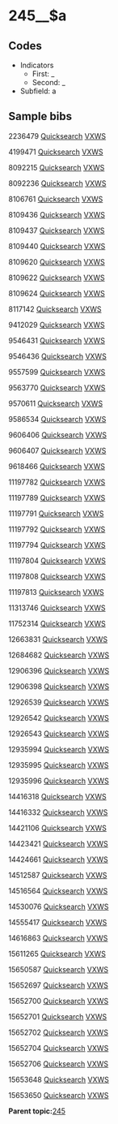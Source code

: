 # 245\_\_$a

## Codes

-   Indicators
    -   First: \_
    -   Second: \_
-   Subfield: a

## Sample bibs

2236479 [Quicksearch](https://search.library.yale.edu/catalog/2236479) [VXWS](http://prodorbis.library.yale.edu:7014/vxws/GetHoldingsService?bibId=2236479)

4199471 [Quicksearch](https://search.library.yale.edu/catalog/4199471) [VXWS](http://prodorbis.library.yale.edu:7014/vxws/GetHoldingsService?bibId=4199471)

8092215 [Quicksearch](https://search.library.yale.edu/catalog/8092215) [VXWS](http://prodorbis.library.yale.edu:7014/vxws/GetHoldingsService?bibId=8092215)

8092236 [Quicksearch](https://search.library.yale.edu/catalog/8092236) [VXWS](http://prodorbis.library.yale.edu:7014/vxws/GetHoldingsService?bibId=8092236)

8106761 [Quicksearch](https://search.library.yale.edu/catalog/8106761) [VXWS](http://prodorbis.library.yale.edu:7014/vxws/GetHoldingsService?bibId=8106761)

8109436 [Quicksearch](https://search.library.yale.edu/catalog/8109436) [VXWS](http://prodorbis.library.yale.edu:7014/vxws/GetHoldingsService?bibId=8109436)

8109437 [Quicksearch](https://search.library.yale.edu/catalog/8109437) [VXWS](http://prodorbis.library.yale.edu:7014/vxws/GetHoldingsService?bibId=8109437)

8109440 [Quicksearch](https://search.library.yale.edu/catalog/8109440) [VXWS](http://prodorbis.library.yale.edu:7014/vxws/GetHoldingsService?bibId=8109440)

8109620 [Quicksearch](https://search.library.yale.edu/catalog/8109620) [VXWS](http://prodorbis.library.yale.edu:7014/vxws/GetHoldingsService?bibId=8109620)

8109622 [Quicksearch](https://search.library.yale.edu/catalog/8109622) [VXWS](http://prodorbis.library.yale.edu:7014/vxws/GetHoldingsService?bibId=8109622)

8109624 [Quicksearch](https://search.library.yale.edu/catalog/8109624) [VXWS](http://prodorbis.library.yale.edu:7014/vxws/GetHoldingsService?bibId=8109624)

8117142 [Quicksearch](https://search.library.yale.edu/catalog/8117142) [VXWS](http://prodorbis.library.yale.edu:7014/vxws/GetHoldingsService?bibId=8117142)

9412029 [Quicksearch](https://search.library.yale.edu/catalog/9412029) [VXWS](http://prodorbis.library.yale.edu:7014/vxws/GetHoldingsService?bibId=9412029)

9546431 [Quicksearch](https://search.library.yale.edu/catalog/9546431) [VXWS](http://prodorbis.library.yale.edu:7014/vxws/GetHoldingsService?bibId=9546431)

9546436 [Quicksearch](https://search.library.yale.edu/catalog/9546436) [VXWS](http://prodorbis.library.yale.edu:7014/vxws/GetHoldingsService?bibId=9546436)

9557599 [Quicksearch](https://search.library.yale.edu/catalog/9557599) [VXWS](http://prodorbis.library.yale.edu:7014/vxws/GetHoldingsService?bibId=9557599)

9563770 [Quicksearch](https://search.library.yale.edu/catalog/9563770) [VXWS](http://prodorbis.library.yale.edu:7014/vxws/GetHoldingsService?bibId=9563770)

9570611 [Quicksearch](https://search.library.yale.edu/catalog/9570611) [VXWS](http://prodorbis.library.yale.edu:7014/vxws/GetHoldingsService?bibId=9570611)

9586534 [Quicksearch](https://search.library.yale.edu/catalog/9586534) [VXWS](http://prodorbis.library.yale.edu:7014/vxws/GetHoldingsService?bibId=9586534)

9606406 [Quicksearch](https://search.library.yale.edu/catalog/9606406) [VXWS](http://prodorbis.library.yale.edu:7014/vxws/GetHoldingsService?bibId=9606406)

9606407 [Quicksearch](https://search.library.yale.edu/catalog/9606407) [VXWS](http://prodorbis.library.yale.edu:7014/vxws/GetHoldingsService?bibId=9606407)

9618466 [Quicksearch](https://search.library.yale.edu/catalog/9618466) [VXWS](http://prodorbis.library.yale.edu:7014/vxws/GetHoldingsService?bibId=9618466)

11197782 [Quicksearch](https://search.library.yale.edu/catalog/11197782) [VXWS](http://prodorbis.library.yale.edu:7014/vxws/GetHoldingsService?bibId=11197782)

11197789 [Quicksearch](https://search.library.yale.edu/catalog/11197789) [VXWS](http://prodorbis.library.yale.edu:7014/vxws/GetHoldingsService?bibId=11197789)

11197791 [Quicksearch](https://search.library.yale.edu/catalog/11197791) [VXWS](http://prodorbis.library.yale.edu:7014/vxws/GetHoldingsService?bibId=11197791)

11197792 [Quicksearch](https://search.library.yale.edu/catalog/11197792) [VXWS](http://prodorbis.library.yale.edu:7014/vxws/GetHoldingsService?bibId=11197792)

11197794 [Quicksearch](https://search.library.yale.edu/catalog/11197794) [VXWS](http://prodorbis.library.yale.edu:7014/vxws/GetHoldingsService?bibId=11197794)

11197804 [Quicksearch](https://search.library.yale.edu/catalog/11197804) [VXWS](http://prodorbis.library.yale.edu:7014/vxws/GetHoldingsService?bibId=11197804)

11197808 [Quicksearch](https://search.library.yale.edu/catalog/11197808) [VXWS](http://prodorbis.library.yale.edu:7014/vxws/GetHoldingsService?bibId=11197808)

11197813 [Quicksearch](https://search.library.yale.edu/catalog/11197813) [VXWS](http://prodorbis.library.yale.edu:7014/vxws/GetHoldingsService?bibId=11197813)

11313746 [Quicksearch](https://search.library.yale.edu/catalog/11313746) [VXWS](http://prodorbis.library.yale.edu:7014/vxws/GetHoldingsService?bibId=11313746)

11752314 [Quicksearch](https://search.library.yale.edu/catalog/11752314) [VXWS](http://prodorbis.library.yale.edu:7014/vxws/GetHoldingsService?bibId=11752314)

12663831 [Quicksearch](https://search.library.yale.edu/catalog/12663831) [VXWS](http://prodorbis.library.yale.edu:7014/vxws/GetHoldingsService?bibId=12663831)

12684682 [Quicksearch](https://search.library.yale.edu/catalog/12684682) [VXWS](http://prodorbis.library.yale.edu:7014/vxws/GetHoldingsService?bibId=12684682)

12906396 [Quicksearch](https://search.library.yale.edu/catalog/12906396) [VXWS](http://prodorbis.library.yale.edu:7014/vxws/GetHoldingsService?bibId=12906396)

12906398 [Quicksearch](https://search.library.yale.edu/catalog/12906398) [VXWS](http://prodorbis.library.yale.edu:7014/vxws/GetHoldingsService?bibId=12906398)

12926539 [Quicksearch](https://search.library.yale.edu/catalog/12926539) [VXWS](http://prodorbis.library.yale.edu:7014/vxws/GetHoldingsService?bibId=12926539)

12926542 [Quicksearch](https://search.library.yale.edu/catalog/12926542) [VXWS](http://prodorbis.library.yale.edu:7014/vxws/GetHoldingsService?bibId=12926542)

12926543 [Quicksearch](https://search.library.yale.edu/catalog/12926543) [VXWS](http://prodorbis.library.yale.edu:7014/vxws/GetHoldingsService?bibId=12926543)

12935994 [Quicksearch](https://search.library.yale.edu/catalog/12935994) [VXWS](http://prodorbis.library.yale.edu:7014/vxws/GetHoldingsService?bibId=12935994)

12935995 [Quicksearch](https://search.library.yale.edu/catalog/12935995) [VXWS](http://prodorbis.library.yale.edu:7014/vxws/GetHoldingsService?bibId=12935995)

12935996 [Quicksearch](https://search.library.yale.edu/catalog/12935996) [VXWS](http://prodorbis.library.yale.edu:7014/vxws/GetHoldingsService?bibId=12935996)

14416318 [Quicksearch](https://search.library.yale.edu/catalog/14416318) [VXWS](http://prodorbis.library.yale.edu:7014/vxws/GetHoldingsService?bibId=14416318)

14416332 [Quicksearch](https://search.library.yale.edu/catalog/14416332) [VXWS](http://prodorbis.library.yale.edu:7014/vxws/GetHoldingsService?bibId=14416332)

14421106 [Quicksearch](https://search.library.yale.edu/catalog/14421106) [VXWS](http://prodorbis.library.yale.edu:7014/vxws/GetHoldingsService?bibId=14421106)

14423421 [Quicksearch](https://search.library.yale.edu/catalog/14423421) [VXWS](http://prodorbis.library.yale.edu:7014/vxws/GetHoldingsService?bibId=14423421)

14424661 [Quicksearch](https://search.library.yale.edu/catalog/14424661) [VXWS](http://prodorbis.library.yale.edu:7014/vxws/GetHoldingsService?bibId=14424661)

14512587 [Quicksearch](https://search.library.yale.edu/catalog/14512587) [VXWS](http://prodorbis.library.yale.edu:7014/vxws/GetHoldingsService?bibId=14512587)

14516564 [Quicksearch](https://search.library.yale.edu/catalog/14516564) [VXWS](http://prodorbis.library.yale.edu:7014/vxws/GetHoldingsService?bibId=14516564)

14530076 [Quicksearch](https://search.library.yale.edu/catalog/14530076) [VXWS](http://prodorbis.library.yale.edu:7014/vxws/GetHoldingsService?bibId=14530076)

14555417 [Quicksearch](https://search.library.yale.edu/catalog/14555417) [VXWS](http://prodorbis.library.yale.edu:7014/vxws/GetHoldingsService?bibId=14555417)

14616863 [Quicksearch](https://search.library.yale.edu/catalog/14616863) [VXWS](http://prodorbis.library.yale.edu:7014/vxws/GetHoldingsService?bibId=14616863)

15611265 [Quicksearch](https://search.library.yale.edu/catalog/15611265) [VXWS](http://prodorbis.library.yale.edu:7014/vxws/GetHoldingsService?bibId=15611265)

15650587 [Quicksearch](https://search.library.yale.edu/catalog/15650587) [VXWS](http://prodorbis.library.yale.edu:7014/vxws/GetHoldingsService?bibId=15650587)

15652697 [Quicksearch](https://search.library.yale.edu/catalog/15652697) [VXWS](http://prodorbis.library.yale.edu:7014/vxws/GetHoldingsService?bibId=15652697)

15652700 [Quicksearch](https://search.library.yale.edu/catalog/15652700) [VXWS](http://prodorbis.library.yale.edu:7014/vxws/GetHoldingsService?bibId=15652700)

15652701 [Quicksearch](https://search.library.yale.edu/catalog/15652701) [VXWS](http://prodorbis.library.yale.edu:7014/vxws/GetHoldingsService?bibId=15652701)

15652702 [Quicksearch](https://search.library.yale.edu/catalog/15652702) [VXWS](http://prodorbis.library.yale.edu:7014/vxws/GetHoldingsService?bibId=15652702)

15652704 [Quicksearch](https://search.library.yale.edu/catalog/15652704) [VXWS](http://prodorbis.library.yale.edu:7014/vxws/GetHoldingsService?bibId=15652704)

15652706 [Quicksearch](https://search.library.yale.edu/catalog/15652706) [VXWS](http://prodorbis.library.yale.edu:7014/vxws/GetHoldingsService?bibId=15652706)

15653648 [Quicksearch](https://search.library.yale.edu/catalog/15653648) [VXWS](http://prodorbis.library.yale.edu:7014/vxws/GetHoldingsService?bibId=15653648)

15653650 [Quicksearch](https://search.library.yale.edu/catalog/15653650) [VXWS](http://prodorbis.library.yale.edu:7014/vxws/GetHoldingsService?bibId=15653650)

**Parent topic:**[245](../../tags/245/245.md)

